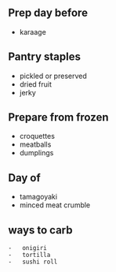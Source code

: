 ---
---

## Prep day before
-   karaage

## Pantry staples
-   pickled or preserved
-   dried fruit
-   jerky

## Prepare from frozen
-   croquettes
-   meatballs
-   dumplings

## Day of
-   tamagoyaki
-   minced meat crumble


## ways to carb
    -   onigiri
    -   tortilla
    -   sushi roll